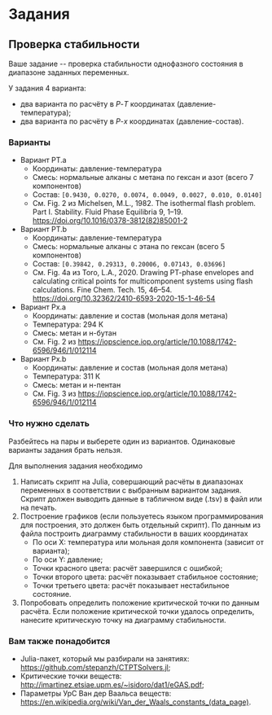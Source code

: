 # Задания



## Проверка стабильности

Ваше задание -- проверка стабильности однофазного состояния в диапазоне заданных переменных.

У задания 4 варианта:

- два варианта по расчёту в $P$-$T$ координатах (давление-температура);
- два варианта по расчёту в $P$-$x$ координатах (давление-состав).


### Варианты

- Вариант PT.a
    + Координаты: давление-температура
    + Смесь: нормальные алканы с метана по гексан и азот (всего 7 компонентов)
    + Состав: `[0.9430, 0.0270, 0.0074, 0.0049, 0.0027, 0.010, 0.0140]`
    + См. Fig. 2 из Michelsen, M.L., 1982. The isothermal flash problem. Part I. Stability. Fluid Phase Equilibria 9, 1–19. https://doi.org/10.1016/0378-3812(82)85001-2
- Вариант PT.b
    + Координаты: давление-температура
    + Смесь: нормальные алканы с этана по гексан (всего 5 компонентов)
    + Состав: `[0.39842, 0.29313, 0.20006, 0.07143, 0.03696]`
    + См. Fig. 4a из Toro, L.A., 2020. Drawing PT-phase envelopes and calculating critical points for multicomponent systems using flash calculations. Fine Chem. Tech. 15, 46–54. https://doi.org/10.32362/2410-6593-2020-15-1-46-54
- Вариант Px.a
    + Координаты: давление и состав (мольная доля метана)
    + Температура: 294 К
    + Смесь: метан и н-бутан
    + См. Fig. 2 из https://iopscience.iop.org/article/10.1088/1742-6596/946/1/012114
- Вариант Px.b
    + Координаты: давление и состав (мольная доля метана)
    + Температура: 311 К
    + Смесь: метан и н-пентан
    + См. Fig. 3 из https://iopscience.iop.org/article/10.1088/1742-6596/946/1/012114


### Что нужно сделать

Разбейтесь на пары и выберете один из вариантов. Одинаковые варианты задания брать нельзя.

Для выполнения задания необходимо

1. Написать скрипт на Julia, совершающий расчёты в диапазонах переменных в соответствии с выбранным вариантом задания. Скрипт должен выводить данные в табличном виде (.tsv) в файл или на печать.
2. Построение графиков (если пользуетесь языком программирования для построения, это должен быть отдельный скрипт). По данным из файла построить диаграмму стабильности в ваших координатах
    - По оси X: температура или мольная доля компонента (зависит от варианта);
    - По оси Y: давление;
    - Точки красного цвета: расчёт завершился с ошибкой;
    - Точки второго цвета: расчёт показывает стабильное состояние;
    - Точки третьего цвета: расчёт показывает нестабильное состояние.
3. Попробовать определить положение критической точки по данным расчёта. Если положение критической точки удалось определить, нанесите критическую точку на диаграмму стабильности.


### Вам также понадобится

- Julia-пакет, который мы разбирали на занятиях: https://github.com/stepanzh/CTPTSolvers.jl;
- Критические точки веществ: http://imartinez.etsiae.upm.es/~isidoro/dat1/eGAS.pdf;
- Параметры УрС Ван дер Ваальса веществ: https://en.wikipedia.org/wiki/Van_der_Waals_constants_(data_page).

